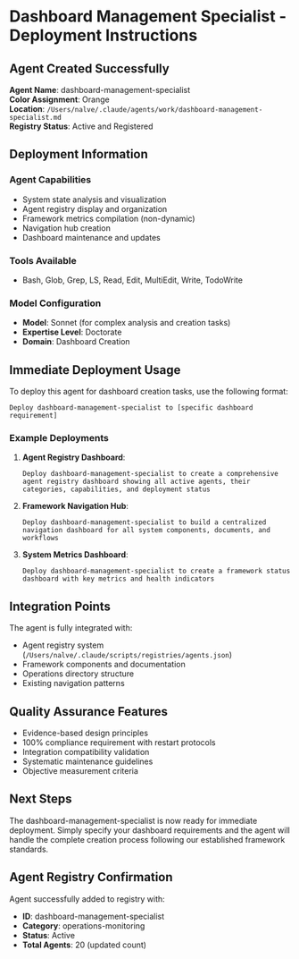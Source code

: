 # Dashboard Management Specialist - Deployment Instructions

## Agent Created Successfully

**Agent Name**: dashboard-management-specialist  
**Color Assignment**: Orange  
**Location**: `/Users/nalve/.claude/agents/work/dashboard-management-specialist.md`  
**Registry Status**: Active and Registered  

## Deployment Information

### Agent Capabilities
- System state analysis and visualization
- Agent registry display and organization
- Framework metrics compilation (non-dynamic)
- Navigation hub creation
- Dashboard maintenance and updates

### Tools Available
- Bash, Glob, Grep, LS, Read, Edit, MultiEdit, Write, TodoWrite

### Model Configuration
- **Model**: Sonnet (for complex analysis and creation tasks)
- **Expertise Level**: Doctorate
- **Domain**: Dashboard Creation

## Immediate Deployment Usage

To deploy this agent for dashboard creation tasks, use the following format:

```
Deploy dashboard-management-specialist to [specific dashboard requirement]
```

### Example Deployments

1. **Agent Registry Dashboard**:
   ```
   Deploy dashboard-management-specialist to create a comprehensive agent registry dashboard showing all active agents, their categories, capabilities, and deployment status
   ```

2. **Framework Navigation Hub**:
   ```
   Deploy dashboard-management-specialist to build a centralized navigation dashboard for all system components, documents, and workflows
   ```

3. **System Metrics Dashboard**:
   ```
   Deploy dashboard-management-specialist to create a framework status dashboard with key metrics and health indicators
   ```

## Integration Points

The agent is fully integrated with:
- Agent registry system (`/Users/nalve/.claude/scripts/registries/agents.json`)
- Framework components and documentation
- Operations directory structure
- Existing navigation patterns

## Quality Assurance Features

- Evidence-based design principles
- 100% compliance requirement with restart protocols
- Integration compatibility validation
- Systematic maintenance guidelines
- Objective measurement criteria

## Next Steps

The dashboard-management-specialist is now ready for immediate deployment. Simply specify your dashboard requirements and the agent will handle the complete creation process following our established framework standards.

## Agent Registry Confirmation

Agent successfully added to registry with:
- **ID**: dashboard-management-specialist
- **Category**: operations-monitoring
- **Status**: Active
- **Total Agents**: 20 (updated count)
